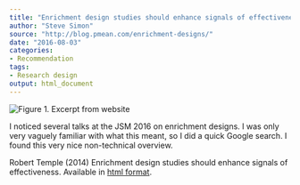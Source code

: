 ```yaml
---
title: "Enrichment design studies should enhance signals of effectiveness."
author: "Steve Simon"
source: "http://blog.pmean.com/enrichment-designs/"
date: "2016-08-03"
categories:
- Recommendation
tags:
- Research design
output: html_document
---
```


![Figure 1. Excerpt from website](http://www.pmean.com/new-images/16/enrichment-designs01.png)

<div class="notes">

I noticed several talks at the JSM 2016 on enrichment designs. I was only very vaguely familiar with what this meant, so I did a quick Google search. I found this very nice non-technical overview.

Robert Temple (2014) Enrichment design studies should enhance signals of effectiveness. Available in [html format][temp1].

[temp1]: http://www.fda.gov/Drugs/NewsEvents/ucm295054.htm

</div>
